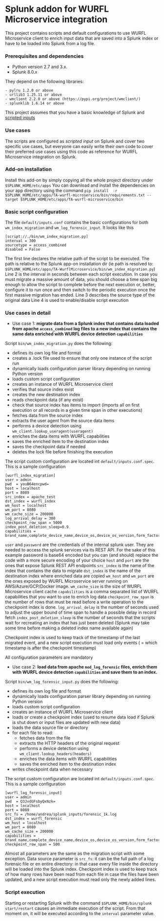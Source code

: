 # Splunk addon for WURFL Microservice integration

This project contains scripts and default configurations 
to use WURFL Microservice client to enrich input data that are saved into a Splunk index
or have to be loaded into Splunk from a log file.

 ### Prerequisites and dependencies
 
 - Python version 2.7 and 3.x.
 - Splunk 8.0.x
 
 
 They depend on the following libraries:
    
    - pylru 1.2.0 or above
    - urllib3 1.25.11 or above
    - wmclient 2.2.0 or above (https://pypi.org/project/wmclient/)
    - splunklib 1.6.14 or above
    
   This project assumes that you have a basic knowledge of Splunk and [scripted inputs](https://docs.splunk.com/Documentation/SplunkCloud/latest/AdvancedDev/ScriptSetup)

### Use cases

The scripts are configured as *scripted input* on Splunk and cover two specific use cases, 
but everyone can easily write their own code to cover their preferred use cases
using this code as reference for WURFL Microservice integration on Splunk.

### Add-on installation
Install this add-on by simply copying all the whole project directory under `$SPLUNK_HOME/etc/apps`
You can download and install the dependencies on your app directory using the command
`pip install  -r $SPLUNK_HOME/etc/apps/TA-wurfl-microservice/bin/requirements.txt --target $SPLUNK_HOME/etc/apps/TA-wurfl-microservice/bin`

### Basic script configuration
The file `default/inputs.conf` contains the basic configurations for both `wm_index_migration` and `wm_log_forensic_input`.
It looks like this

```
[script://./bin/wm_index_migration.py]
interval = 300
sourcetype = access_combined
disabled = False
```

The first line declares the relative path of the script to be executed. 
The path is relative to the Splunk app-on installation dir (ie path is resolved to:
 `$SPLUNK_HOME/etc/apps/TA-WurflMicroservice/bin/wm_index_migration.py`)
 Line 2 is the interval in seconds between each script execution. In case you must migrate a massive amount of data,
 you should choose a time span big enough to allow the script to complete before the next execution or, better, 
 configure it to run once and then switch to the periodic execution once the first massive migration has ended.
 Line 3 describes the source type of the original data
 Line 4 is used to enable/disable script execution
  

### Use cases in detail

- Use case 1: **migrate data from a Splunk index that contains data loaded from
 apache `access_combined` log files to a new index that contains the same data enriched with 
 WURFL device detection `capabilities`**
 
 Script `bin/wm_index_migration.py` does the following:
 - defines its own log file and format
 - creates a .lock file used to ensure that only one instance of the script run  
 - dynamically loads configuration parser library depending on running Python version
 - loads custom script configuration
 - creates an instance of WURFL Microservice client
 - verifies that source index exist
 - creates the new destination index
 - reads checkpoint data (if any exist)
 - check that source index has items to import (imports all on first execution or all records in a given time span in other executions)
 - fetches data from the source index
 - extracts the user agent from the source data items
 - performs a device detection using `wm_client.lookup_useragent(useragent)`
 - enriches the data items with WURFL capabilities
 - saves the enriched item to the destination index
 - saves the checkpoint data if needed
 - deletes the lock file before finishing the execution

 The script custom configuration are located int `default/inputs.conf.spec`. This is a sample configuration
 
```
[wurfl_index_migration]
user = admin
pwd  = youB64encpwd=
host = localhost
port = 8089
src_index = apache_test
dst_index = wurfl_index
wm_host = localhost
wm_port = 8080
wm_cache_size = 200000
log_arrival_delay = 300
checkpoint_row_span = 5000
index_post_deletion_sleep=0.9
capabilities = brand_name,complete_device_name,device_os,device_os_version,form_factor,is_mobile,is_tablet
```

`user` and `password` are the credentials of the internal splunk user. They are needed to access the splunk
services via its REST API. For the sake of this example password is base64 encoded but you can (and should)
replace the code with a more secure encoding of your choice
 `host` and `port` are the ones that expose Splunk REST API endpoints
 `src_index` is the name of the index that contains the data to migrate
 `dst_index` is the name of the destination index where enriched data are copied
 `wm_host` and `wm_port` are the ones exposed by WURFL Microservice server running on
  AWS/Azure/GCP/Docker image.
 `wm_cache_size` is the size of WURFL Microservice client cache
 `capabilities` is a comma separated list of WURFL capabilities that you want to use to enrich log data
 `checkpoint_row_span` is the number of rows that must be read before a write operation to the checkpoint index is done.
 `log_arrival_delay` is the number of seconds used to adjust the upper bound of time span to handle a possible delay in record
fetch
`index_post_deletion_sleep` is the number of seconds that the scripts wait for recreating an index that has just been deleted 
(Splunk may take some time before making a deleted index name available again)

Checkpoint index is used to keep track of the timestamp of the last migrated event, and a new script execution must load only
events ( = which timestamp is after the checkpoint timestamp) 
  
  All configuration parameters are mandatory
 
 - Use case 2: **load data from apache `mod_log_forensic` files, enrich them with  WURFL device detection 
 `capabilities` and save them to an index.**
 
 Script `bin/wm_log_forensic_input.py` does the following:
 
 - defines its own log file and format
 - dynamically loads configuration parser library depending on running Python version
 - loads custom script configuration
 - creates an instance of WURFL Microservice client
 - loads or create a checkpoint index (used to resume data load if Splunk is shut down or input files are updated with new data)
 - loads the data source file or directory
 - for each file to read:
    - fetches data from the file
    - extracts the HTTP headers of the original request
    - performs a device detection using `wm_client.lookup_headers(headers)`
    - enriches the data items with WURFL capabilities
    - saves the enriched item to the destination index
 - writes checkpoint data when necessary
 
 The script custom configuration are located int `default/inputs.conf.spec`. This is a sample configuration
 
```
[wurfl_log_forensic_input]
user = admin
pwd  = Q3JvdGFsbyQxNzk=
host = localhost
port = 8089
src_fs = /home/andrea/splunk_inputs/forensic_1k.log
dst_index = wurfl_forensic
wm_host = localhost
wm_port = 8080
wm_cache_size = 200000
capabilities = brand_name,complete_device_name,device_os,device_os_version,form_factor,is_mobile,is_tablet
checkpoint_row_span = 500
```

Almost all parameters are the same as the migration script with some exception.
Data source parameter is `src_fs`: it can be the full path of a log forensic file or en entire directory: in that case every file inside the directory
will be loaded into the Splunk index.
Checkpoint index is used to keep track of how many rows have been read from each file in case the files have been updated, and a new script execution must
read only the newly added lines.

### Script execution

Starting or restarting Splunk with the command `$SPLUNK_HOME/bin/splunk start/restart` causes an immediate execution of the script. From that moment on,
it will be executed according to the `interval` parameter value.
